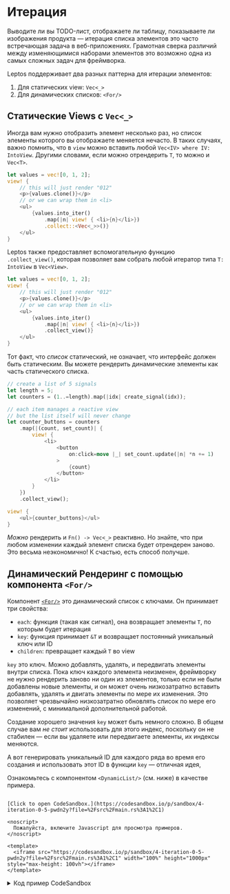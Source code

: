 # Итерация

Выводите ли вы TODO-лист, отображаете ли таблицу, показываете ли изображения продукта — итерация списка элементов это 
часто встречающая задача в веб-приложениях. Грамотная сверка различий между изменяющимися наборами элементов это возможно одна из самых
сложных задач для фреймворка.

Leptos поддерживает два разных паттерна для итерации элементов:

1. Для статических view: `Vec<_>`
2. Для динамических списков: `<For/>`

## Статические Views с `Vec<_>`

Иногда вам нужно отобразить элемент несколько раз, но список элементы которого вы отображаете меняется нечасто. В таких случаях,
важно помнить, что в `view` можно вставить любой `Vec<IV> where IV: IntoView`. Другими словами, если можно отрендерить `T`,
 то можно и `Vec<T>`.

```rust
let values = vec![0, 1, 2];
view! {
    // this will just render "012"
    <p>{values.clone()}</p>
    // or we can wrap them in <li>
    <ul>
        {values.into_iter()
            .map(|n| view! { <li>{n}</li>})
            .collect::<Vec<_>>()}
    </ul>
}
```

Leptos также предоставляет вспомогательную функцию `.collect_view()`, которая позволяет вам собрать любой итератор
типа  `T: IntoView` в `Vec<View>`.

```rust
let values = vec![0, 1, 2];
view! {
    // this will just render "012"
    <p>{values.clone()}</p>
    // or we can wrap them in <li>
    <ul>
        {values.into_iter()
            .map(|n| view! { <li>{n}</li>})
            .collect_view()}
    </ul>
}
```

Тот факт, что _список_ статический, не означает, что интерфейс должен быть статическим.
Вы можете рендерить динамические элементы как часть статического списка.

```rust
// create a list of 5 signals
let length = 5;
let counters = (1..=length).map(|idx| create_signal(idx));

// each item manages a reactive view
// but the list itself will never change
let counter_buttons = counters
    .map(|(count, set_count)| {
        view! {
            <li>
                <button
                    on:click=move |_| set_count.update(|n| *n += 1)
                >
                    {count}
                </button>
            </li>
        }
    })
    .collect_view();

view! {
    <ul>{counter_buttons}</ul>
}
```

_Можно_ рендерить и `Fn() -> Vec<_>` реактивно. Но знайте, что при любом изменении каждый элемент списка будет отрендерен заново.
Это весьма неэкономично! К счастью, есть способ получше.

## Динамический Рендеринг с помощью компонента `<For/>`

Компонент [`<For/>`](https://docs.rs/leptos/latest/leptos/fn.For.html) это 
динамический список с ключами. Он принимает три свойства:

- `each`: функция (такая как сигнал), она возвращает элементы `T`, по которым будет итерация
- `key`: функция принимает `&T` и возвращает постоянный уникальный ключ или ID
- `children`: превращает каждый `T` во view

`key` это ключ. Можно добавлять, удалять, и передвигать элементы внутри списка. Пока ключ каждого элемента неизменен, 
фреймворку не нужно рендерить заново ни один из элементов, только если не были добавлены новые элементы,
и он может очень низкозатратно вставить добавлять, удалять и двигать элементы по мере их изменения. Это позволяет чрезвычайно 
низкозатратно обновлять список по мере его изменений, с минимальной дополнительной работой.

Создание хорошего значения `key` может быть немного сложно. В общем случае вам _не стоит_ использовать для этого индекс,
поскольку он не стабилен — если вы удаляете или передвигаете элементы, их индексы меняются.

А вот генерировать уникальный ID для каждого ряда во время его создания и использовать этот ID в функции `key` — отличная идея,   

Ознакомьтесь с компонентом `<DynamicList/>` (см. ниже) в качестве примера.

```admonish sandbox title="Live example" collapsible=true

[Click to open CodeSandbox.](https://codesandbox.io/p/sandbox/4-iteration-0-5-pwdn2y?file=%2Fsrc%2Fmain.rs%3A1%2C1)

<noscript>
  Пожалуйста, включите Javascript для просмотра примеров.
</noscript>

<template>
  <iframe src="https://codesandbox.io/p/sandbox/4-iteration-0-5-pwdn2y?file=%2Fsrc%2Fmain.rs%3A1%2C1" width="100%" height="1000px" style="max-height: 100vh"></iframe>
</template>

```

<details>
<summary>Код пример CodeSandbox</summary>

```rust
use leptos::*;

// Iteration is a very common task in most applications.
// So how do you take a list of data and render it in the DOM?
// This example will show you the two ways:
// 1) for mostly-static lists, using Rust iterators
// 2) for lists that grow, shrink, or move items, using <For/>

#[component]
fn App() -> impl IntoView {
    view! {
        <h1>"Iteration"</h1>
        <h2>"Static List"</h2>
        <p>"Use this pattern if the list itself is static."</p>
        <StaticList length=5/>
        <h2>"Dynamic List"</h2>
        <p>"Use this pattern if the rows in your list will change."</p>
        <DynamicList initial_length=5/>
    }
}

/// A list of counters, without the ability
/// to add or remove any.
#[component]
fn StaticList(
    /// How many counters to include in this list.
    length: usize,
) -> impl IntoView {
    // create counter signals that start at incrementing numbers
    let counters = (1..=length).map(|idx| create_signal(idx));

    // when you have a list that doesn't change, you can
    // manipulate it using ordinary Rust iterators
    // and collect it into a Vec<_> to insert it into the DOM
    let counter_buttons = counters
        .map(|(count, set_count)| {
            view! {
                <li>
                    <button
                        on:click=move |_| set_count.update(|n| *n += 1)
                    >
                        {count}
                    </button>
                </li>
            }
        })
        .collect::<Vec<_>>();

    // Note that if `counter_buttons` were a reactive list
    // and its value changed, this would be very inefficient:
    // it would rerender every row every time the list changed.
    view! {
        <ul>{counter_buttons}</ul>
    }
}

/// A list of counters that allows you to add or
/// remove counters.
#[component]
fn DynamicList(
    /// The number of counters to begin with.
    initial_length: usize,
) -> impl IntoView {
    // This dynamic list will use the <For/> component.
    // <For/> is a keyed list. This means that each row
    // has a defined key. If the key does not change, the row
    // will not be re-rendered. When the list changes, only
    // the minimum number of changes will be made to the DOM.

    // `next_counter_id` will let us generate unique IDs
    // we do this by simply incrementing the ID by one
    // each time we create a counter
    let mut next_counter_id = initial_length;

    // we generate an initial list as in <StaticList/>
    // but this time we include the ID along with the signal
    let initial_counters = (0..initial_length)
        .map(|id| (id, create_signal(id + 1)))
        .collect::<Vec<_>>();

    // now we store that initial list in a signal
    // this way, we'll be able to modify the list over time,
    // adding and removing counters, and it will change reactively
    let (counters, set_counters) = create_signal(initial_counters);

    let add_counter = move |_| {
        // create a signal for the new counter
        let sig = create_signal(next_counter_id + 1);
        // add this counter to the list of counters
        set_counters.update(move |counters| {
            // since `.update()` gives us `&mut T`
            // we can just use normal Vec methods like `push`
            counters.push((next_counter_id, sig))
        });
        // increment the ID so it's always unique
        next_counter_id += 1;
    };

    view! {
        <div>
            <button on:click=add_counter>
                "Add Counter"
            </button>
            <ul>
                // The <For/> component is central here
                // This allows for efficient, key list rendering
                <For
                    // `each` takes any function that returns an iterator
                    // this should usually be a signal or derived signal
                    // if it's not reactive, just render a Vec<_> instead of <For/>
                    each=counters
                    // the key should be unique and stable for each row
                    // using an index is usually a bad idea, unless your list
                    // can only grow, because moving items around inside the list
                    // means their indices will change and they will all rerender
                    key=|counter| counter.0
                    // `children` receives each item from your `each` iterator
                    // and returns a view
                    children=move |(id, (count, set_count))| {
                        view! {
                            <li>
                                <button
                                    on:click=move |_| set_count.update(|n| *n += 1)
                                >
                                    {count}
                                </button>
                                <button
                                    on:click=move |_| {
                                        set_counters.update(|counters| {
                                            counters.retain(|(counter_id, _)| counter_id != &id)
                                        });
                                    }
                                >
                                    "Remove"
                                </button>
                            </li>
                        }
                    }
                />
            </ul>
        </div>
    }
}

fn main() {
    leptos::mount_to_body(App)
}
```

</details>
</preview>
